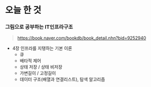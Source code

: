 # 오늘 한 것 

### 그림으로 공부하는 IT인프라구조
> https://book.naver.com/bookdb/book_detail.nhn?bid=9252940

- 4장 인프라를 지탱하는 기본 이론
    - 큐
    - 배타적 제어
    - 상태 저장 / 상태 비저장
    - 가변길이 / 고정길이
    - 데이터 구조(배열과 연결리스트), 탐색 알고리즘



